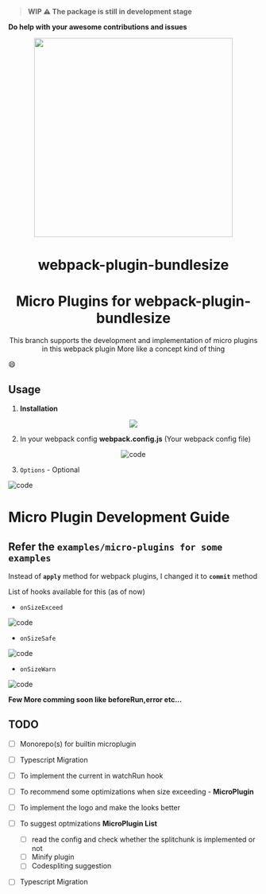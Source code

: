 > **WIP :warning: The package is still in development stage**

**Do help with your awesome contributions and issues**

<p align="center" >
    <img src="https://imgur.com/A2YgC4S.png" width="400px" />
</p>
<h1  align="center"> webpack-plugin-bundlesize </h1>
<h1  align="center"> Micro Plugins for webpack-plugin-bundlesize  </h1>



<p align="center" >
This branch supports the development and implementation of micro plugins in this webpack plugin
More like a concept kind of thing
</p>



:smile:


## Usage
1. **Installation**

<p align="center" >
    <img src="https://imgur.com/yA8RpjI.png" />
</p>


2. In your webpack config
**webpack.config.js** (Your webpack config file)


<p align="center">
<img src="https://imgur.com/ZaKqM28.png" alt="code" />
</p>


3. `Options` - Optional



<p align="">
<img src="https://imgur.com/e3o3SIn.png" alt="code" />
</p>




# Micro Plugin Development Guide
## Refer the `examples/micro-plugins for some examples`

Instead of **`apply`** method for webpack plugins, I changed it to **`commit`** method

List of hooks available for this (as of now)
- `onSizeExceed`


<img src="https://imgur.com/O75j2Zd.png" alt="code" />



- `onSizeSafe`


<img src="https://imgur.com/3lQkRQH.png" alt="code" />




- `onSizeWarn`

<img src="https://imgur.com/UcI4mJF.png" alt="code" />


**Few More comming soon like beforeRun,error etc...**




## TODO
- [ ] Monorepo(s) for builtin microplugin

- [ ] Typescript Migration

- [ ] To implement the current in watchRun hook

- [ ] To recommend some optimizations when size exceeding - **MicroPlugin**

- [ ] To implement the logo and make the looks better

- [ ] To suggest optmizations **MicroPlugin List**
   - [ ] read the config and check whether the splitchunk is implemented or not
   - [ ] Minify plugin
   - [ ] Codespliting suggestion

- [ ] Typescript Migration
